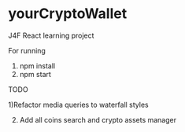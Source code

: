 # yourCryptoWallet
J4F React learning project

For running
1) npm install
2) npm start



TODO

1)Refactor media queries to waterfall styles

2) Add all coins search and crypto assets manager

